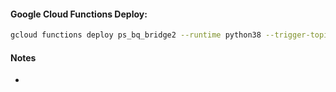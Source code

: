 #### Google Cloud Functions Deploy:
```bash
gcloud functions deploy ps_bq_bridge2 --runtime python38 --trigger-topic telemetry --entry-point=main --env-vars-file .env.yaml
```

#### Notes
* 